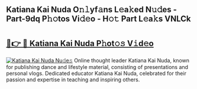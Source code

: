 ## Katiana Kai Nuda O𝚗𝚕yf𝚊ns L𝚎a𝚔ed N𝚞𝚍es - Part-9dq P𝚑𝚘tos Vi𝚍𝚎o - H𝚘𝚝 Part L𝚎a𝚔s VNLCk

# <h2><a href="http://kf97p8.oniu.top/?m=Katiana+Kai+Nuda">🔗👉 🔴 Katiana Kai Nuda P𝚑ot𝚘𝚜 V𝚒d𝚎o</a></h2>

[![Katiana Kai Nuda Nu𝚍e𝚜](https://i.imgur.com/0qMVB7G.gif)](http://kf97p8.oniu.top/?m=Katiana+Kai+Nuda)
Online thought leader Katiana Kai Nuda, known for publishing dance and lifestyle material, consisting of presentations and personal vlogs. Dedicated educator Katiana Kai Nuda, celebrated for their passion and expertise in teaching and inspiring others.  
